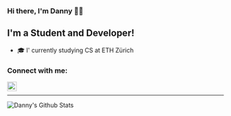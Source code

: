 ### Hi there, I'm Danny 👋🏼

## I'm a Student and Developer!
- 🎓 I' currently studying CS at ETH Zürich

### Connect with me:
[<img align="left" alt="Danny Camenisch | LinkedIn" width="22px" src="https://cdn.jsdelivr.net/npm/simple-icons@v3/icons/linkedin.svg" />][linkedin]

<br />

---

<img align="left" alt="Danny's Github Stats" src="https://github-readme-stats.vercel.app/api?username=DannyCamenisch&show_icons=true&hide_border=true&count_private=true">



[linkedin]: https://www.linkedin.com/in/danny-camenisch-093849197
